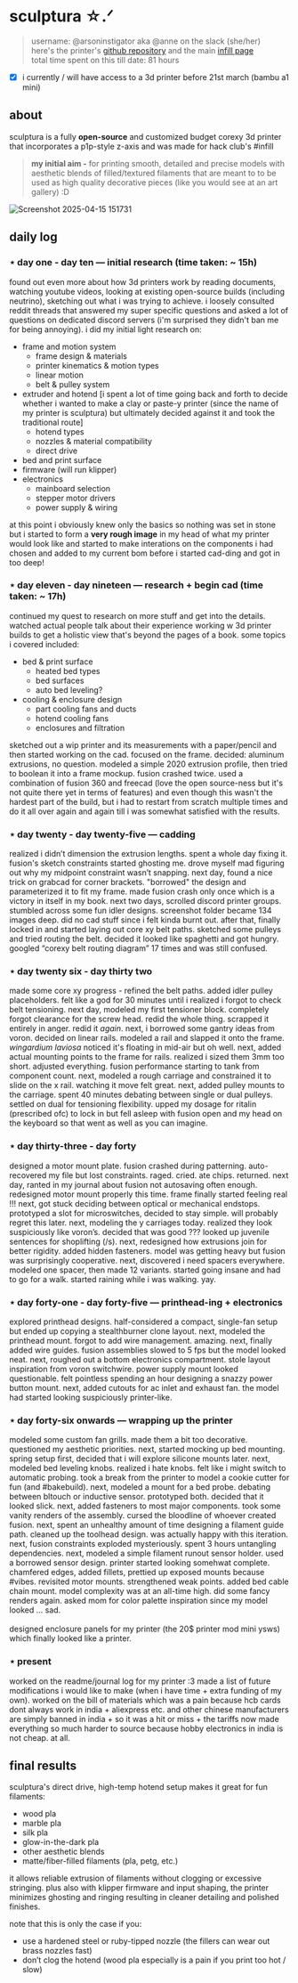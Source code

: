 # sculptura ☆.ᐟ

> username: @arsoninstigator aka @anne on the slack (she/her) <br>
> here's the printer's [github repository](https://arsoninstigator/sculptura) and the main [infill page](https://infill.hackclub.com/printers/sculptura/) <br>
> total time spent on this till date: 81 hours
- [X] i currently / will have access to a 3d printer before 21st march (bambu a1 mini)

## about
sculptura is a fully **open-source** and customized budget corexy 3d printer  that incorporates a p1p-style z-axis and was made for hack club's #infill <br>
> <b>my initial aim -</b> for printing smooth, detailed and precise models with aesthetic blends of filled/textured filaments that are meant to to be used as high quality decorative pieces (like you would see at an art gallery) :D

![Screenshot 2025-04-15 151731](https://github.com/user-attachments/assets/e3b74c2b-d204-4876-bf18-cc093eb02e41)


## daily log
### ⋆ day one - day ten — initial research (time taken: ~ 15h)
found out even more about how 3d printers work by reading documents, watching youtube videos, looking at existing open-source builds (including neutrino), sketching out what i was trying to achieve. i loosely consulted reddit threads that answered my super specific questions and asked a lot of questions on dedicated discord servers (i'm surprised they didn't ban me for being annoying). i did my initial light research on:
- frame and motion system
  - frame design & materials
  - printer kinematics & motion types
  - linear motion
  - belt & pulley system
- extruder and hotend
  [i spent a lot of time going back and forth to decide whether i wanted to make a clay or paste-y printer (since the name of my printer is sculptura) but ultimately decided against it and took the traditional route]
  - hotend types
  - nozzles & material compatibility
  - direct drive
- bed and print surface
- firmware (will run klipper)
- electronics
  - mainboard selection
  - stepper motor drivers
  - power supply & wiring

at this point i obviously knew only the basics so nothing was set in stone but i started to form a **very rough image** in my head of what my printer would look like and started to make interations on the components i had chosen and added to my current bom before i started cad-ding and got in too deep!

### ⋆ day eleven - day nineteen — research + begin cad (time taken: ~ 17h)
continued my quest to research on more stuff and get into the details. watched actual people talk about their experience working w 3d printer builds to get a holistic view that's beyond the pages of a book. some topics i covered included:
- bed & print surface
  - heated bed types
  - bed surfaces
  - auto bed leveling?
- cooling & enclosure design
  - part cooling fans and ducts
  - hotend cooling fans
  - enclosures and filtration

sketched out a wip printer and its measurements with a paper/pencil and then started working on the cad. focused on the frame. decided: aluminum extrusions, no question. modeled a simple 2020 extrusion profile, then tried to boolean it into a frame mockup. fusion crashed twice. used a combination of fusion 360 and freecad (love the open source-ness but it's not quite there yet in terms of features) and even though this wasn't the hardest part of the build, but i had to restart from scratch multiple times and do it all over again and again till i was somewhat satisfied with the results.

### ⋆ day twenty - day twenty-five — cadding
realized i didn’t dimension the extrusion lengths. spent a whole day fixing it. fusion's sketch constraints started ghosting me. drove myself mad figuring out why my midpoint constraint wasn’t snapping. next day, found a nice trick on grabcad for corner brackets. "borrowed" the design and parameterized it to fit my frame. made fusion crash only once which is a victory in itself in my book. next two days, scrolled discord printer groups. stumbled across some fun idler designs. screenshot folder became 134 images deep. did no cad stuff since i felt kinda burnt out. after that, finally locked in and started laying out core xy belt paths. sketched some pulleys and tried routing the belt. decided it looked like spaghetti and got hungry. googled “corexy belt routing diagram” 17 times and was still confused.

### ⋆ day twenty six - day thirty two
made some core xy progress - refined the belt paths. added idler pulley placeholders. felt like a god for 30 minutes until i realized i forgot to check belt tensioning. next day, modeled my first tensioner block. completely forgot clearance for the screw head. redid the whole thing. scrapped it entirely in anger. redid it *again*. next, i borrowed some gantry ideas from voron. decided on linear rails. modeled a rail and slapped it onto the frame. *wingardium laviosa* noticed it's floating in mid-air but oh well. next, added actual mounting points to the frame for rails. realized i sized them 3mm too short. adjusted everything. fusion performance starting to tank from component count. next, modeled a rough carriage and constrained it to slide on the x rail. watching it move felt great. next, added pulley mounts to the carriage. spent 40 minutes debating between single or dual pulleys. settled on dual for tensioning flexibility. upped my dosage for ritalin (prescribed ofc) to lock in but fell asleep with fusion open and my head on the keyboard so that went as well as you can imagine.

### ⋆ day thirty-three - day forty
designed a motor mount plate. fusion crashed during patterning. auto-recovered my file but lost constraints. raged. cried. ate chips. returned. next day, ranted in my journal about fusion not autosaving often enough. redesigned motor mount properly this time. frame finally started feeling real !!! next, got stuck deciding between optical or mechanical endstops. prototyped a slot for microswitches, decided to stay simple. will probably regret this later. next, modeling the y carriages today. realized they look suspiciously like voron’s. decided that was good ??? looked up juvenile sentences for shoplifting (/s). next, redesigned how extrusions join for better rigidity. added hidden fasteners. model was getting heavy but fusion was surprisingly cooperative. next, discovered i need spacers everywhere. modeled one spacer, then made 12 variants. started going insane and had to go for a walk. started raining while i was walking. yay. 

### ⋆ day forty-one - day forty-five — printhead-ing + electronics
explored printhead designs. half-considered a compact, single-fan setup but ended up copying a stealthburner clone layout. next, modeled the printhead mount. forgot to add wire management. amazing. next, finally added wire guides. fusion assemblies slowed to 5 fps but the model looked neat. next, roughed out a bottom electronics compartment. stole layout inspiration from voron switchwire. power supply mount looked questionable. felt pointless spending an hour designing a snazzy power button mount. next, added cutouts for ac inlet and exhaust fan. the model had started looking suspiciously printer-like.


### ⋆ day forty-six onwards — wrapping up the printer
modeled some custom fan grills. made them a bit too decorative. questioned my aesthetic priorities. next, started mocking up bed mounting. spring setup first, decided that i will explore silicone mounts later. next, modeled bed leveling knobs. realized i hate knobs. felt like i might switch to automatic probing. took a break from the printer to model a cookie cutter for fun (and #bakebuild). next, modeled a mount for a bed probe. debating between bltouch or inductive sensor. prototyped both. decided that it looked slick. next, added fasteners to most major components. took some vanity renders of the assembly. cursed the bloodline of whoever created fusion. next, spent an unhealthy amount of time designing a filament guide path. cleaned up the toolhead design. was actually happy with this iteration. next, fusion constraints exploded mysteriously. spent 3 hours untangling dependencies. next, modeled a simple filament runout sensor holder. used a borrowed sensor design. printer started looking somehwat complete. chamfered edges, added fillets, prettied up exposed mounts because #vibes. revisited motor mounts. strengthened weak points. added bed cable chain mount. model complexity was at an all-time high. did some fancy renders again. asked mom for color palette inspiration since my model looked ... sad.
<br> <br>
designed enclosure panels for my printer (the 20$ printer mod mini ysws) which finally looked like a printer. 

### ⋆ present
worked on the readme/journal log for my printer :3 made a list of future modifications i would like to make (when i have time + extra funding of my own). worked on the bill of materials which was a pain because hcb cards dont always work in india + aliexpress etc. and other chinese manufacturers are simply banned in india + so it was a hit or miss + the tariffs now made everything so much harder to source because hobby electronics in india is not cheap. at all. 


## final results
sculptura's direct drive, high-temp hotend setup makes it great for fun filaments:
- wood pla
- marble pla
- silk pla
- glow-in-the-dark pla
- other aesthetic blends
- matte/fiber-filled filaments (pla, petg, etc.) <br>

it allows reliable extrusion of filaments without clogging or excessive stringing. plus also with klipper firmware and input shaping, the printer minimizes ghosting and ringing resulting in cleaner detailing and polished finishes.

note that this is only the case if you:
- use a hardened steel or ruby-tipped nozzle (the fillers can wear out brass nozzles fast)
- don’t clog the hotend (wood pla especially is a pain if you print too hot / slow)


